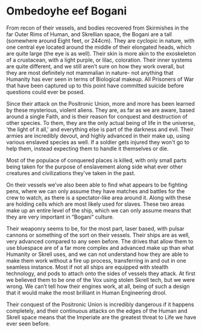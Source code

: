 # Ombedoyhe eef Bogani

From recon of their vessels, and bodies recovered from Skirmishes in the far Outer Rims of Human, and Skrellian space, the Bogani are a 
tall (somewhere around Eight feet, or 244cm). They are cyclopic in nature, with one central eye located around the middle of their 
elongated heads, which are quite large (the eye is as well). Their skin is more akin to the exoskeleton of a crustacean, with a light 
purple, or lilac, coloration. Their inner systems are quite different, and we still aren’t sure on how they work overall, but they are most 
definitely not mammalian in nature- not anything that Humanity has ever seen in terms of Biological makeup. All Prisoners of War that have 
been captured up to this point have committed suicide before questions could ever be posed. 

 Since their attack on the Positronic Union, more and more has been learned by these mysterious, violent aliens. They are, as far as we are 
aware, based around a single Faith, and is their reason for conquest and destruction of other species. To them, they are the only actual 
being of life in the universe, 'the light of it all,' and everything else is part of the darkness and evil. Their armies are incredibly 
devout, and highly advanced in their make up, using various enslaved species as well. If a soldier gets injured they won't go to help them, 
instead expecting them to handle it themselves or die. 

Most of the populace of conquered places is killed, with only small parts being taken for the purpose of enslavement along side what ever 
other creatures and civilizations they've taken in the past. 
  
On their vessels we’ve also been able to find what appears to be fighting pens, where we can only assume they have matches and battles for 
the crew to watch, as there is a spectator-like area around it. Along with these are holding cells which are most likely used for slaves. 
These two areas make up an entire level of the ship, which we can only assume means that they are very important in “Bogani” culture.

Their weaponry seems to be, for the most part, laser based, with pulsar cannons or something of the sort on their vessels. Their ships are 
as well, very advanced compared to any seen before. The drives that allow them to use bluespace are of a far more complex and advanced make 
up than what Humanity or Skrell uses, and we can not understand how they are able to make them work without a fire up process, transferring 
in and out in one seamless instance. Most if not all ships are equipped with stealth technology, and pods to attach onto the sides of 
vessels they attack. At first we believed them to be one of the Vox using stolen Skrell tech, but we were wrong. We can’t tell how their 
engines work, at all, being of such a design that it would make the most brilliant in Human Engineering drool.

Their conquest of the Positronic Union is incredibly dangerous if it happens completely, and their continuous attacks on the edges of the 
Human and Skrell space means that the Imperiate are the greatest threat to Life we have ever seen before.
	
